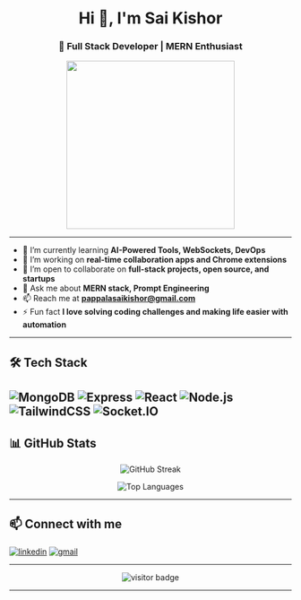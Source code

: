 <!--
**saikishor26/saikishor26** is a ✨ _special_ ✨ repository because its `README.md` (this file) appears on your GitHub profile.

Here are some ideas to get you started:

- 🔭 I’m currently working on ...
- 🌱 I’m currently learning ...
- 👯 I’m looking to collaborate on ...
- 🤔 I’m looking for help with ...
- 💬 Ask me about ...
- 📫 How to reach me: ...
- 😄 Pronouns: ...
- ⚡ Fun fact: ...
-->

<h1 align="center">Hi 👋, I'm Sai Kishor</h1>
<h3 align="center">🚀 Full Stack Developer | MERN Enthusiast </h3>

<p align="center">
  <img src="https://media.giphy.com/media/ZVik7pBtu9dNS/giphy.gif" width="300">
</p>

---
- 🌱 I’m currently learning **AI-Powered Tools, WebSockets, DevOps**
- 👯 I’m working on **real-time collaboration apps and Chrome extensions**
- 🤝 I’m open to collaborate on **full-stack projects, open source, and startups**
- 💬 Ask me about **MERN stack, Prompt Engineering**
- 📫 Reach me at **pappalasaikishor@gmail.com**
- ⚡ Fun fact **I love solving coding challenges and making life easier with automation**
---

## 🛠️ Tech Stack
![MongoDB](https://img.shields.io/badge/MongoDB-4EA94B?style=for-the-badge&logo=mongodb&logoColor=white)
![Express](https://img.shields.io/badge/Express.js-000000?style=for-the-badge&logo=express&logoColor=white)
![React](https://img.shields.io/badge/React-61DAFB?style=for-the-badge&logo=react&logoColor=white)
![Node.js](https://img.shields.io/badge/Node.js-339933?style=for-the-badge&logo=nodedotjs&logoColor=white)
![TailwindCSS](https://img.shields.io/badge/TailwindCSS-06B6D4?style=for-the-badge&logo=tailwindcss&logoColor=white)
![Socket.IO](https://img.shields.io/badge/Socket.io-010101?style=for-the-badge&logo=socket.io&logoColor=white)
---
## 📊 GitHub Stats

<p align="center">
  <img src="https://github-readme-streak-stats.herokuapp.com/?user=saikishor26&theme=tokyonight" alt="GitHub Streak" />
</p>
<p align="center">
  <img src="https://github-readme-stats.vercel.app/api/top-langs/?username=saikishor26&layout=compact&theme=radical" alt="Top Languages" />
</p>

---

## 📫 Connect with me

<p align="left">
<a href="https://linkedin.com/in/saikishor-pappala-32b623255/" target="blank"><img align="center" src="https://img.shields.io/badge/LinkedIn-0077B5?style=for-the-badge&logo=linkedin&logoColor=white" alt="linkedin" /></a>
<a href="mailto:pappalasaikishor@gmail.com@gmail.com" target="blank"><img align="center" src="https://img.shields.io/badge/Gmail-D14836?style=for-the-badge&logo=gmail&logoColor=white" alt="gmail" /></a>
</p>

---

<p align="center">
  <img src="https://komarev.com/ghpvc/?username=saikishor26&label=Profile%20Views&color=0e75b6&style=flat" alt="visitor badge" />
</p>

---

